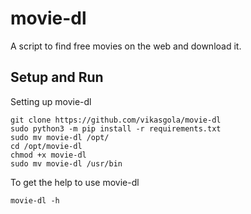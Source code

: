 # movie-dl

A script to find free movies on the web and download it.

## Setup and Run

Setting up movie-dl

```
git clone https://github.com/vikasgola/movie-dl
sudo python3 -m pip install -r requirements.txt
sudo mv movie-dl /opt/
cd /opt/movie-dl
chmod +x movie-dl
sudo mv movie-dl /usr/bin
```

To get the help to use movie-dl

```
movie-dl -h
```
